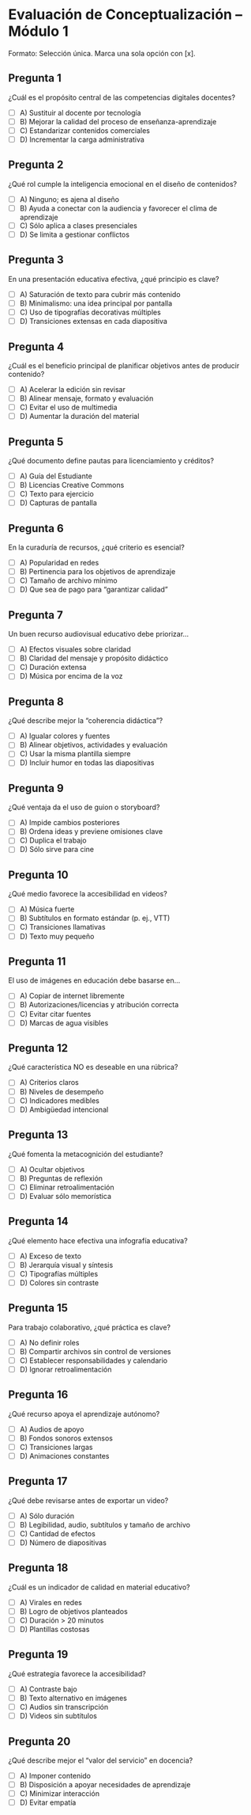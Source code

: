 # Evaluación de Conceptualización – Módulo 1

<!-- Referencias del módulo:
- Contenido: ../Modulo 1/Contenido.md
- Carpeta Documentos: ../Modulo 1/Contenido/
- Carpeta Videos: ../Modulo 1/Videos/
-->

Formato: Selección única. Marca una sola opción con [x].

## Pregunta 1

¿Cuál es el propósito central de las competencias digitales docentes?
<!-- Ref: ../Modulo 1/Contenido.md – Material de Lectura → Competencias Digitales; ./Contenido/Competencias digitales para docentes - por qué son tan importantes.pdf -->

- [ ] A) Sustituir al docente por tecnología
- [ ] B) Mejorar la calidad del proceso de enseñanza-aprendizaje
- [ ] C) Estandarizar contenidos comerciales
- [ ] D) Incrementar la carga administrativa

## Pregunta 2

¿Qué rol cumple la inteligencia emocional en el diseño de contenidos?
<!-- Ref: ./Contenido/Inteligencia Emocional.pdf; ../Modulo 1/Videos/Inteligencia emocional Genially.mp3 -->

- [ ] A) Ninguno; es ajena al diseño
- [ ] B) Ayuda a conectar con la audiencia y favorecer el clima de aprendizaje
- [ ] C) Sólo aplica a clases presenciales
- [ ] D) Se limita a gestionar conflictos

## Pregunta 3

En una presentación educativa efectiva, ¿qué principio es clave?
<!-- Ref: ./Contenido/CÓMO CREAR CONTENIDOS para clases virtuales en 5 pasos.pdf; ../Modulo 1/Contenido.md – Material de Lectura/Creación de Contenidos Educativos -->

- [ ] A) Saturación de texto para cubrir más contenido
- [ ] B) Minimalismo: una idea principal por pantalla
- [ ] C) Uso de tipografías decorativas múltiples
- [ ] D) Transiciones extensas en cada diapositiva

## Pregunta 4

¿Cuál es el beneficio principal de planificar objetivos antes de producir contenido?
<!-- Ref: ../Modulo 1/Contenido.md – Guía Didáctica; ./Contenido/GD1-Creación de contenido (Rdo 2).pdf -->

- [ ] A) Acelerar la edición sin revisar
- [ ] B) Alinear mensaje, formato y evaluación
- [ ] C) Evitar el uso de multimedia
- [ ] D) Aumentar la duración del material

## Pregunta 5

¿Qué documento define pautas para licenciamiento y créditos?
<!-- Ref: ./Contenido/Licencias Creative Commons_ Un Resumen del Artículo del BID.pdf -->

- [ ] A) Guía del Estudiante
- [ ] B) Licencias Creative Commons
- [ ] C) Texto para ejercicio
- [ ] D) Capturas de pantalla

## Pregunta 6

En la curaduría de recursos, ¿qué criterio es esencial?
<!-- Ref: ../Modulo 1/Contenido.md – Material de Lectura; ./Contenido/Competencias digitales...pdf; ./Contenido/Herramientas para crear actividades educativas interactivas.pdf -->

- [ ] A) Popularidad en redes
- [ ] B) Pertinencia para los objetivos de aprendizaje
- [ ] C) Tamaño de archivo mínimo
- [ ] D) Que sea de pago para “garantizar calidad”

## Pregunta 7

Un buen recurso audiovisual educativo debe priorizar…
<!-- Ref: ../Modulo 1/Videos/Modulo 1 - YouTube.mp4; ../Modulo 1/Contenido.md – Resumen/Objetivos -->

- [ ] A) Efectos visuales sobre claridad
- [ ] B) Claridad del mensaje y propósito didáctico
- [ ] C) Duración extensa
- [ ] D) Música por encima de la voz

## Pregunta 8

¿Qué describe mejor la “coherencia didáctica”?
<!-- Ref: ../Modulo 1/Contenido.md – Guía Didáctica y Objetivos → Alineación OA-Actividades-Evaluación -->

- [ ] A) Igualar colores y fuentes
- [ ] B) Alinear objetivos, actividades y evaluación
- [ ] C) Usar la misma plantilla siempre
- [ ] D) Incluir humor en todas las diapositivas

## Pregunta 9

¿Qué ventaja da el uso de guion o storyboard?
<!-- Ref: ../Modulo 1/Contenido/Ejercicio Módulo 1.pdf; ../Modulo 1/Contenido/Texto para ejercicio.docx -->

- [ ] A) Impide cambios posteriores
- [ ] B) Ordena ideas y previene omisiones clave
- [ ] C) Duplica el trabajo
- [ ] D) Sólo sirve para cine

## Pregunta 10

¿Qué medio favorece la accesibilidad en videos?
<!-- Ref: ../Modulo 1/Contenido.md – Objetivos/Accesibilidad general; (ver subtítulos como buena práctica a nivel curso) -->

- [ ] A) Música fuerte
- [ ] B) Subtítulos en formato estándar (p. ej., VTT)
- [ ] C) Transiciones llamativas
- [ ] D) Texto muy pequeño

## Pregunta 11

El uso de imágenes en educación debe basarse en…
<!-- Ref: ./Contenido/Licencias Creative Commons_ Un Resumen del Artículo del BID.pdf; infografías CC -->

- [ ] A) Copiar de internet libremente
- [ ] B) Autorizaciones/licencias y atribución correcta
- [ ] C) Evitar citar fuentes
- [ ] D) Marcas de agua visibles

## Pregunta 12

¿Qué característica NO es deseable en una rúbrica?
<!-- Ref: ../Modulo 1/Contenido.md – Actividades/Criterios; Guía didáctica -->

- [ ] A) Criterios claros
- [ ] B) Niveles de desempeño
- [ ] C) Indicadores medibles
- [ ] D) Ambigüedad intencional

## Pregunta 13

¿Qué fomenta la metacognición del estudiante?
<!-- Ref: ../Modulo 1/Contenido.md – Resumen/Objetivos; sección de reflexión -->

- [ ] A) Ocultar objetivos
- [ ] B) Preguntas de reflexión
- [ ] C) Eliminar retroalimentación
- [ ] D) Evaluar sólo memorística

## Pregunta 14

¿Qué elemento hace efectiva una infografía educativa?
<!-- Ref: ../Modulo 1/Contenido.md – Imágenes/Referencias; y ver M3 para profundizar -->

- [ ] A) Exceso de texto
- [ ] B) Jerarquía visual y síntesis
- [ ] C) Tipografías múltiples
- [ ] D) Colores sin contraste

## Pregunta 15

Para trabajo colaborativo, ¿qué práctica es clave?
<!-- Ref: ../Modulo 1/Contenido.md – Actividades; Guía didáctica -->

- [ ] A) No definir roles
- [ ] B) Compartir archivos sin control de versiones
- [ ] C) Establecer responsabilidades y calendario
- [ ] D) Ignorar retroalimentación

## Pregunta 16

¿Qué recurso apoya el aprendizaje autónomo?
<!-- Ref: ../Modulo 1/Contenido/ttsmaker-*.mp3; ../Modulo 1/Videos/Inteligencia emocional Genially.mp3 -->

- [ ] A) Audios de apoyo
- [ ] B) Fondos sonoros extensos
- [ ] C) Transiciones largas
- [ ] D) Animaciones constantes

## Pregunta 17

¿Qué debe revisarse antes de exportar un video?
<!-- Ref: ../Modulo 1/Contenido.md – Checklist/Calidad general; buenas prácticas del curso -->

- [ ] A) Sólo duración
- [ ] B) Legibilidad, audio, subtítulos y tamaño de archivo
- [ ] C) Cantidad de efectos
- [ ] D) Número de diapositivas

## Pregunta 18

¿Cuál es un indicador de calidad en material educativo?
<!-- Ref: ../Modulo 1/Contenido.md – Criterios/Objetivos cumplidos -->

- [ ] A) Virales en redes
- [ ] B) Logro de objetivos planteados
- [ ] C) Duración > 20 minutos
- [ ] D) Plantillas costosas

## Pregunta 19

¿Qué estrategia favorece la accesibilidad?
<!-- Ref: ../Modulo 1/Contenido.md – Accesibilidad; Licencias CC para atribuciones -->

- [ ] A) Contraste bajo
- [ ] B) Texto alternativo en imágenes
- [ ] C) Audios sin transcripción
- [ ] D) Videos sin subtítulos

## Pregunta 20

¿Qué describe mejor el “valor del servicio” en docencia?
<!-- Ref: ../Modulo 1/Videos/Modulo 1 - Competencias del ser - YouTube.mp4 -->

- [ ] A) Imponer contenido
- [ ] B) Disposición a apoyar necesidades de aprendizaje
- [ ] C) Minimizar interacción
- [ ] D) Evitar empatía
